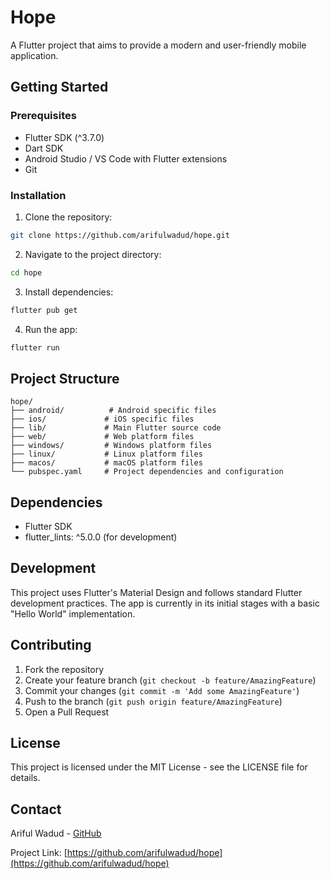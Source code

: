 # Hope

A Flutter project that aims to provide a modern and user-friendly mobile application.

## Getting Started

### Prerequisites

- Flutter SDK (^3.7.0)
- Dart SDK
- Android Studio / VS Code with Flutter extensions
- Git

### Installation

1. Clone the repository:
```bash
git clone https://github.com/arifulwadud/hope.git
```

2. Navigate to the project directory:
```bash
cd hope
```

3. Install dependencies:
```bash
flutter pub get
```

4. Run the app:
```bash
flutter run
```

## Project Structure

```
hope/
├── android/          # Android specific files
├── ios/             # iOS specific files
├── lib/             # Main Flutter source code
├── web/             # Web platform files
├── windows/         # Windows platform files
├── linux/           # Linux platform files
├── macos/           # macOS platform files
└── pubspec.yaml     # Project dependencies and configuration
```

## Dependencies

- Flutter SDK
- flutter_lints: ^5.0.0 (for development)

## Development

This project uses Flutter's Material Design and follows standard Flutter development practices. The app is currently in its initial stages with a basic "Hello World" implementation.

## Contributing

1. Fork the repository
2. Create your feature branch (`git checkout -b feature/AmazingFeature`)
3. Commit your changes (`git commit -m 'Add some AmazingFeature'`)
4. Push to the branch (`git push origin feature/AmazingFeature`)
5. Open a Pull Request

## License

This project is licensed under the MIT License - see the LICENSE file for details.

## Contact

Ariful Wadud - [GitHub](https://github.com/arifulwadud)

Project Link: [https://github.com/arifulwadud/hope](https://github.com/arifulwadud/hope)
